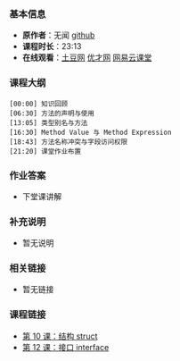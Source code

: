 <!--
author: Vincent Tian
head: https://avatars1.githubusercontent.com/u/2946214?v=3&s=400
date: 2016-02-11
title: 第 11 课：方法 method
tags: go语言,programing
category: go编程基础
status: publish
summary: 《Go编程基础》是一套针对 Google 出品的 Go 语言的视频语音教程，主要面向新手级别的学习者。
-->

### 基本信息

- **原作者**：无闻  [github](https://github.com/Unknwon)
- **课程时长**：23:13
- **在线观看**：[土豆网](http://www.tudou.com/programs/view/cN509MrfI4s/) [优才网](http://www.ucai.cn/course/chapter/69/3259/4698) [网易云课堂](http://study.163.com/course/courseLearn.htm?courseId=306002#/learn/video?lessonId=421022&courseId=306002)

### 课程大纲

	[00:00] 知识回顾
	[06:30] 方法的声明与使用
	[13:05] 类型别名与方法
	[16:30] Method Value 与 Method Expression
	[18:43] 方法名称冲突与字段访问权限
	[21:20] 课堂作业布置
	
### 作业答案

- 下堂课讲解

### 补充说明

- 暂无说明

### 相关链接

- 暂无链接

### 课程链接

- [第 10 课：结构 struct](lecture10.html)
- [第 12 课：接口 interface](lecture12.html)